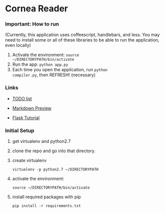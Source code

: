 Cornea Reader
======

### Important: How to run ###

(Currently, this application uses coffeescript, handlebars, and less. You may need to install some or all of these libraries to be able to run the application, even locally)

1. Activate the environment: <code>source ~/DIRECTORYPATH/bin/activate</code>
2. Run the app: <code>python app.py</code>
3. Each time you open the application, run <code>python compiler.py</code>, then REFRESH! (necessary)

### Links ###

- <a href="https://docs.google.com/document/d/1beOk0C9akyP1IJbl2NXgXpm7TkNPocqTxNZEK1QNKyc/edit" target="_blank">TODO list</a>

- <a href="http://github-markdown-preview.heroku.com/" target="_blank">Markdown Preview</a>

- <a href="http://flask.pocoo.org/docs/tutorial/" target="_blank">Flask Tutorial</a>

### Initial Setup ###

1. get virtualenv and python2.7

2. clone the repo and go into that directory.

3. create virtualenv

    <code>virtualenv -p python2.7 ~/DIRECTORYPATH</code>

4. activate the environment:

    <code>source ~/DIRECTORYPATH/bin/activate</code>

5. install required packages with pip

    <code>pip install -r requirements.txt</code>
